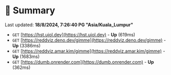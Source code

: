 # 📖 Summary
Last updated: **18/8/2024, 7:26:40 PG "Asia/Kuala_Lumpur"**

- `GET` [https://hst.ujol.dev](https://hst.ujol.dev) - **Up** (619ms)
- `GET` [https://reddviz.deno.dev/gimme](https://reddviz.deno.dev/gimme) - **Up** (3386ms)
- `GET` [https://reddviz.amar.kim/gimme](https://reddviz.amar.kim/gimme) - **Up** (1683ms)
- `GET` [https://dumb.onrender.com](https://dumb.onrender.com) - **Up** (362ms)
